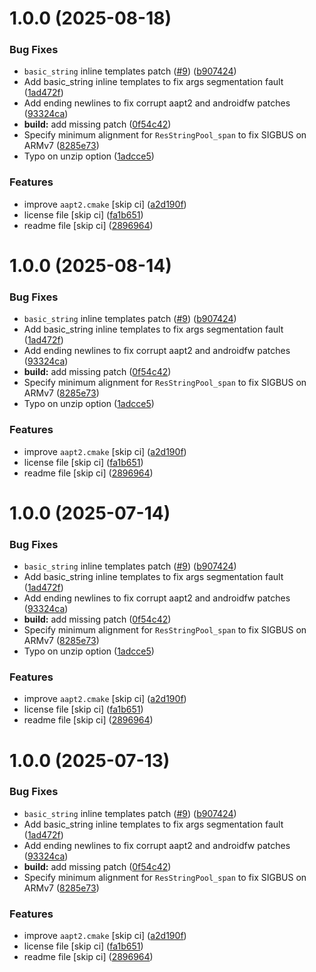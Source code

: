 # 1.0.0 (2025-08-18)


### Bug Fixes

* `basic_string` inline templates patch ([#9](https://github.com/Taknok/aapt2/issues/9)) ([b907424](https://github.com/Taknok/aapt2/commit/b907424500fa6fd7854709f6da7dda31fdd27895))
* Add basic_string inline templates to fix args segmentation fault ([1ad472f](https://github.com/Taknok/aapt2/commit/1ad472f5009d0751a352299e54bf375ea0e65ba3))
* Add ending newlines to fix corrupt aapt2 and androidfw patches ([93324ca](https://github.com/Taknok/aapt2/commit/93324ca91e4fda47c96e314c4fcb0c01525f489b))
* **build:** add missing patch ([0f54c42](https://github.com/Taknok/aapt2/commit/0f54c42919a3fd0e57106875d2fb2a34ab732987))
* Specify minimum alignment for `ResStringPool_span` to fix SIGBUS on ARMv7 ([8285e73](https://github.com/Taknok/aapt2/commit/8285e73cd789e7f9d1c7ade968c54b61b5292a3d))
* Typo on unzip option ([1adcce5](https://github.com/Taknok/aapt2/commit/1adcce5558d1e9885f79a6d2c0b4c42822766459))


### Features

* improve `aapt2.cmake` [skip ci] ([a2d190f](https://github.com/Taknok/aapt2/commit/a2d190f1cfaaacf8c0bd58dab77150750ac53cb1))
* license file [skip ci] ([fa1b651](https://github.com/Taknok/aapt2/commit/fa1b651994ba3fd3bfed29eedaf61f8008702bd2))
* readme file [skip ci] ([2896964](https://github.com/Taknok/aapt2/commit/2896964ac4ae62fc16f8b8dda43393a9736d2f9f))

# 1.0.0 (2025-08-14)


### Bug Fixes

* `basic_string` inline templates patch ([#9](https://github.com/Taknok/aapt2/issues/9)) ([b907424](https://github.com/Taknok/aapt2/commit/b907424500fa6fd7854709f6da7dda31fdd27895))
* Add basic_string inline templates to fix args segmentation fault ([1ad472f](https://github.com/Taknok/aapt2/commit/1ad472f5009d0751a352299e54bf375ea0e65ba3))
* Add ending newlines to fix corrupt aapt2 and androidfw patches ([93324ca](https://github.com/Taknok/aapt2/commit/93324ca91e4fda47c96e314c4fcb0c01525f489b))
* **build:** add missing patch ([0f54c42](https://github.com/Taknok/aapt2/commit/0f54c42919a3fd0e57106875d2fb2a34ab732987))
* Specify minimum alignment for `ResStringPool_span` to fix SIGBUS on ARMv7 ([8285e73](https://github.com/Taknok/aapt2/commit/8285e73cd789e7f9d1c7ade968c54b61b5292a3d))
* Typo on unzip option ([1adcce5](https://github.com/Taknok/aapt2/commit/1adcce5558d1e9885f79a6d2c0b4c42822766459))


### Features

* improve `aapt2.cmake` [skip ci] ([a2d190f](https://github.com/Taknok/aapt2/commit/a2d190f1cfaaacf8c0bd58dab77150750ac53cb1))
* license file [skip ci] ([fa1b651](https://github.com/Taknok/aapt2/commit/fa1b651994ba3fd3bfed29eedaf61f8008702bd2))
* readme file [skip ci] ([2896964](https://github.com/Taknok/aapt2/commit/2896964ac4ae62fc16f8b8dda43393a9736d2f9f))

# 1.0.0 (2025-07-14)


### Bug Fixes

* `basic_string` inline templates patch ([#9](https://github.com/Taknok/aapt2/issues/9)) ([b907424](https://github.com/Taknok/aapt2/commit/b907424500fa6fd7854709f6da7dda31fdd27895))
* Add basic_string inline templates to fix args segmentation fault ([1ad472f](https://github.com/Taknok/aapt2/commit/1ad472f5009d0751a352299e54bf375ea0e65ba3))
* Add ending newlines to fix corrupt aapt2 and androidfw patches ([93324ca](https://github.com/Taknok/aapt2/commit/93324ca91e4fda47c96e314c4fcb0c01525f489b))
* **build:** add missing patch ([0f54c42](https://github.com/Taknok/aapt2/commit/0f54c42919a3fd0e57106875d2fb2a34ab732987))
* Specify minimum alignment for `ResStringPool_span` to fix SIGBUS on ARMv7 ([8285e73](https://github.com/Taknok/aapt2/commit/8285e73cd789e7f9d1c7ade968c54b61b5292a3d))
* Typo on unzip option ([1adcce5](https://github.com/Taknok/aapt2/commit/1adcce5558d1e9885f79a6d2c0b4c42822766459))


### Features

* improve `aapt2.cmake` [skip ci] ([a2d190f](https://github.com/Taknok/aapt2/commit/a2d190f1cfaaacf8c0bd58dab77150750ac53cb1))
* license file [skip ci] ([fa1b651](https://github.com/Taknok/aapt2/commit/fa1b651994ba3fd3bfed29eedaf61f8008702bd2))
* readme file [skip ci] ([2896964](https://github.com/Taknok/aapt2/commit/2896964ac4ae62fc16f8b8dda43393a9736d2f9f))

# 1.0.0 (2025-07-13)


### Bug Fixes

* `basic_string` inline templates patch ([#9](https://github.com/Taknok/aapt2/issues/9)) ([b907424](https://github.com/Taknok/aapt2/commit/b907424500fa6fd7854709f6da7dda31fdd27895))
* Add basic_string inline templates to fix args segmentation fault ([1ad472f](https://github.com/Taknok/aapt2/commit/1ad472f5009d0751a352299e54bf375ea0e65ba3))
* Add ending newlines to fix corrupt aapt2 and androidfw patches ([93324ca](https://github.com/Taknok/aapt2/commit/93324ca91e4fda47c96e314c4fcb0c01525f489b))
* **build:** add missing patch ([0f54c42](https://github.com/Taknok/aapt2/commit/0f54c42919a3fd0e57106875d2fb2a34ab732987))
* Specify minimum alignment for `ResStringPool_span` to fix SIGBUS on ARMv7 ([8285e73](https://github.com/Taknok/aapt2/commit/8285e73cd789e7f9d1c7ade968c54b61b5292a3d))


### Features

* improve `aapt2.cmake` [skip ci] ([a2d190f](https://github.com/Taknok/aapt2/commit/a2d190f1cfaaacf8c0bd58dab77150750ac53cb1))
* license file [skip ci] ([fa1b651](https://github.com/Taknok/aapt2/commit/fa1b651994ba3fd3bfed29eedaf61f8008702bd2))
* readme file [skip ci] ([2896964](https://github.com/Taknok/aapt2/commit/2896964ac4ae62fc16f8b8dda43393a9736d2f9f))
